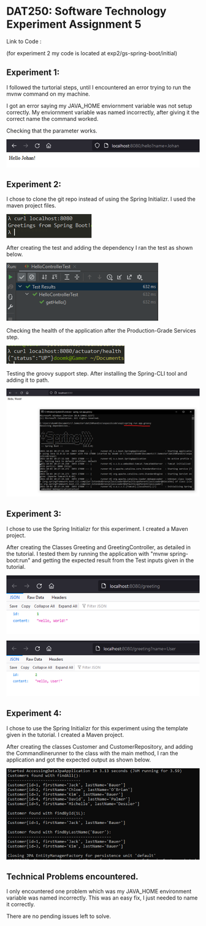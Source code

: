 # DAT250: Software Technology Experiment Assignment 5

Link to Code : 

(for experiment 2 my code is located at exp2/gs-spring-boot/initial)

## Experiment 1:

I followed the turtorial steps, until I encountered an error trying to run the mvnw command on my machine.

I got an error saying my JAVA_HOME enviornment variable was not setup correctly. My enviornment variable was named incorrectly, after giving it the correct name 
the command worked.

Checking that the parameter works.

![image1](https://github.com/AHelplessStudent/dat250exp1-Handin/blob/main/ImagesExpass5/Experiment1.png)

## Experiment 2:

I chose to clone the git repo instead of using the Spring Initializr. I used the maven project files. 

![image1](https://github.com/AHelplessStudent/dat250exp1-Handin/blob/main/ImagesExpass5/Experiment2Curl1.png)

After creating the test and adding the dependency I ran the test
as shown below.

![image1](https://github.com/AHelplessStudent/dat250exp1-Handin/blob/main/ImagesExpass5/Experiment2Test.png)

Checking the health of the application after the Production-Grade Services step.

![image1](https://github.com/AHelplessStudent/dat250exp1-Handin/blob/main/ImagesExpass5/Experiment2Curl2.png)

Testing the groovy support step. After installing the Spring-CLI tool and adding it to path.

![image1](https://github.com/AHelplessStudent/dat250exp1-Handin/blob/main/ImagesExpass5/Experiment2GroovySupport.png)

## Experiment 3:

I chose to use the Spring Initializr for this experiment. I created a Maven project.

After creating the Classes Greeting and GreetingController, as detailed in the tutorial. I tested them by running the application with "mvnw spring-boot:run" and getting the expected result from the Test inputs given in the tutorial.

![image1](https://github.com/AHelplessStudent/dat250exp1-Handin/blob/main/ImagesExpass5/Experiment3Test1.png)

![image1](https://github.com/AHelplessStudent/dat250exp1-Handin/blob/main/ImagesExpass5/Experiment3Test2.png)


## Experiment 4:

I chose to use the Spring Initializr for this experiment using the template given in the tutorial. I created a Maven project.

After creating the classes Customer and CustomerRepository, and adding the Commandlinerunner to the class with the main method, I ran the application and got the expected output as shown below.

![image1](https://github.com/AHelplessStudent/dat250exp1-Handin/blob/main/ImagesExpass5/Experiment4Output.png)


## Technical Problems encountered.

I only encountered one problem which was my JAVA_HOME environment variable was named incorrectly. This was an easy fix, I just needed to name it correctly.

There are no pending issues left to solve.

